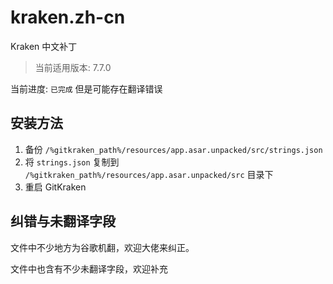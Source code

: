 # kraken.zh-cn

Kraken 中文补丁

> 当前适用版本: 7.7.0

当前进度: `已完成` 但是可能存在翻译错误

## 安装方法

1. 备份 `/%gitkraken_path%/resources/app.asar.unpacked/src/strings.json`
2. 将 `strings.json` 复制到 `/%gitkraken_path%/resources/app.asar.unpacked/src` 目录下
3. 重启 GitKraken

## 纠错与未翻译字段

文件中不少地方为谷歌机翻，欢迎大佬来纠正。

文件中也含有不少未翻译字段，欢迎补充
